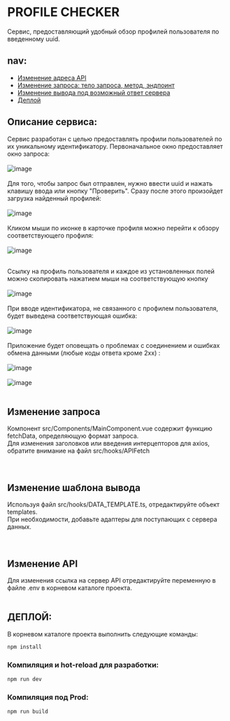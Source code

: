 # PROFILE CHECKER

Сервис, предоставляющий удобный обзор профилей пользователя по введенному uuid. <br>
## nav: 
- [Изменение адреса API](#apichanging)
- [Изменение запроса: тело запроса, метод, эндпоинт](#queryChanging)
- [Изменение вывода под возможный ответ сервера](#templatechanging)
- [Деплой](#deploy)

## Описание сервиса:</br>
Сервис разработан с целью предоставлять профили пользователей по их уникальному идентификатору.
Первоначальное окно предоставляет окно запроса:</br></br>
![image](https://github.com/user-attachments/assets/32a99b28-51c0-4b82-ad77-7b7e1bc67751)
</br></br>
Для того, чтобы запрос был отправлен, нужно ввести uuid и нажать клавишу ввода или кнопку "Проверить". Сразу после этого произойдет загрузка найденный профилей:</br></br>
![image](https://github.com/user-attachments/assets/bb25309c-4ba7-47bf-b067-20669abcab96)
</br></br>
Кликом мыши по иконке в карточке профиля можно перейти к обзору соответствующего профиля:</br></br>
![image](https://github.com/user-attachments/assets/ca617de1-24c9-494e-9c5d-232915f22e11)</br></br>

Ссылку на профиль пользователя и каждое из установленных полей можно скопировать нажатием мыши на соответствующую кнопку</br></br>
![image](https://github.com/user-attachments/assets/21d748dd-5c78-476e-ae0d-877a8a1a446a)
</br></br>
При вводе идентификатора, не связанного с профилем пользователя, будет выведена соответствующая ошибка:</br></br>
![image](https://github.com/user-attachments/assets/9f95cd16-6268-47f6-bdba-61e90cf53a70)</br></br>
Приложение будет оповещать о проблемах с соединением и ошибках обмена данными (любые коды ответа кроме 2xx) :</br></br>
![image](https://github.com/user-attachments/assets/bb008d9c-9474-434b-ac81-2bf69ac6a282)</br></br>
![image](https://github.com/user-attachments/assets/cb6bb781-0a65-46fb-a9ea-862428ac6be0)
</br></br>



## <a name="queryChanging">Изменение запроса</a>
Компонент src/Components/MainComponent.vue содержит функцию fetchData, определяющую формат запроса. </br> 
Для изменения заголовков или введения интерцепторов для axios, обратите внимание на файл src/hooks/APIFetch </br>
</br></br>
## <a name="templatechanging">Изменение шаблона вывода</a>
Используя файл src/hooks/DATA_TEMPLATE.ts, отредактируйте объект templates. </br>
При необходимости, добавьте адаптеры для поступающих с сервера данных. </br>
</br></br>
## <a name="apichanging">Изменение API</a>
Для изменения ссылка на сервер API отредактируйте переменную в файле .env в корневом каталоге проекта.</br></br>
## <a name="deploy">ДЕПЛОЙ:</a>
В корневом каталоге проекта выполнить следующие команды:
```sh
npm install
```

### Компиляция и hot-reload для разработки:

```sh
npm run dev
```

### Компиляция под Prod:

```sh
npm run build
```
